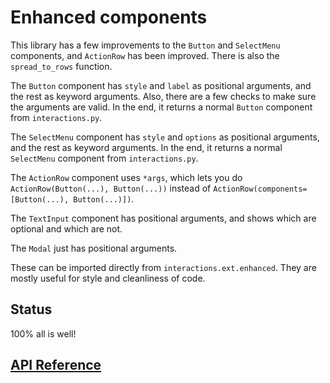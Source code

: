 # Enhanced components

This library has a few improvements to the `Button` and `SelectMenu` components, and `ActionRow` has been improved. There is also the `spread_to_rows` function.

The `Button` component has `style` and `label` as positional arguments, and the rest as keyword arguments. Also, there are a few checks to make sure the arguments are valid. In the end, it returns a normal `Button` component from `interactions.py`.

The `SelectMenu` component has `style` and `options` as positional arguments, and the rest as keyword arguments. In the end, it returns a normal `SelectMenu` component from `interactions.py`.

The `ActionRow` component uses `*args`, which lets you do `ActionRow(Button(...), Button(...))` instead of `ActionRow(components=[Button(...), Button(...)])`.

The `TextInput` component has positional arguments, and shows which are optional and which are not.

The `Modal` just has positional arguments.

These can be imported directly from `interactions.ext.enhanced`. They are mostly useful for style and cleanliness of code.

## Status

100% all is well!

## [API Reference](./API-Reference#enhanced-components)
